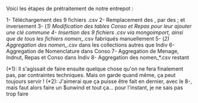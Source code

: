 Voici les étapes de prétraitement de notre entrepot :

1- Téléchargement des 9 fichiers .csv
2- Remplacement des , par des ; et inversement
3- (*1) Modification des tables Conso et Repas pour leur ajouter une clé commune
4- Insertion des 9 fichiers .csv via mongoimport, ainsi que de tous les fichiers nomen_*.csv fabriqués manuellement
5- (*2) Aggregation des nomen_*.csv dans les collections autres que Indiv
6- Aggregation de Nomenclature dans Conso
7- Aggregation de Menage, Indnut, Repas et Conso dans Indiv
8- Aggregation des nomen_*.csv restant

(*1): Il s'agissait de faire ensuite quelque chose qu'on ne fera finalement pas, par contraintes techniques. Mais on garde quand même, ça peut toujours servir !
(*2): J'aimerai que ça puisse être fait en dernier, avec le 8-, mais faut alors faire un $unwind et tout ça... pour l'instant, je ne sais pas trop faire




